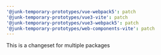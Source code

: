 ```yaml
---
'@junk-temporary-prototypes/vue-webpack5': patch
'@junk-temporary-prototypes/vue3-vite': patch
'@junk-temporary-prototypes/vue3-webpack5': patch
'@junk-temporary-prototypes/web-components-vite': patch
---
```


This is a changeset for multiple packages
